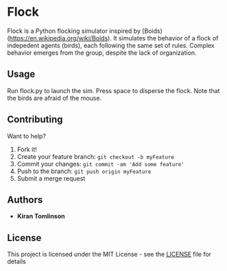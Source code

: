 # Flock

Flock is a Python flocking simulator inspired by [Boids)(https://en.wikipedia.org/wiki/Boids).
It simulates the behavior of a flock of indepedent agents (birds), each following
the same set of rules. Complex behavior emerges from the group, despite the lack
of organization.

## Usage

Run flock.py to launch the sim. Press space to disperse the flock. 
Note that the birds are afraid of the mouse.

## Contributing

Want to help?

1. Fork it!
2. Create your feature branch: `git checkout -b myFeature`
3. Commit your changes: `git commit -am 'Add some feature'`
4. Push to the branch: `git push origin myFeature`
5. Submit a merge request

## Authors

* **Kiran Tomlinson**

## License

This project is licensed under the MIT License - see the [LICENSE](LICENSE)
file for details